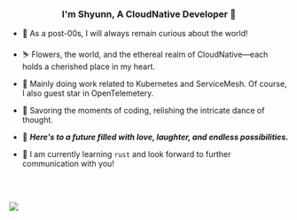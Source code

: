 ### <div align="center">I'm Shyunn, A CloudNative Developer :partying_face: </div>  
  

- :sparkling_heart:  As a post-00s, I will always remain curious about the world!
  

- :skier:  Flowers, the world, and the ethereal realm of CloudNative—each holds a cherished place in my heart.
  

- :whale:  Mainly doing work related to Kubernetes and ServiceMesh. Of course, I also guest star in OpenTelemetery.  
  

- :book:  Savoring the moments of coding, relishing the intricate dance of thought.


- :crossed_fingers:   ***Here's to a future filled with love, laughter, and endless possibilities.***

- :muscle: I am currently learning `rust` and look forward to further communication with you!

<h2></h2>

<br/>  

![](http://github-profile-summary-cards.vercel.app/api/cards/profile-details?username=ShyunnY&theme=vue)
